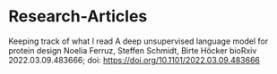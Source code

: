 # Research-Articles
Keeping track of what I read
A deep unsupervised language model for protein design Noelia Ferruz, Steffen Schmidt, Birte Höcker bioRxiv 2022.03.09.483666; doi: https://doi.org/10.1101/2022.03.09.483666
